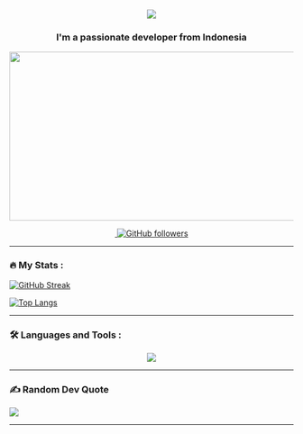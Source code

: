 <h1 align="center">
  <a href="https://git.io/typing-svg">
    <img src="https://readme-typing-svg.herokuapp.com/?lines=Hello,+There!+👋;This+is+blukutupluk....;Nice+to+meet+you!&center=true&size=30">
  </a>
</h1>

<h3 align="center">I'm a passionate developer from Indonesia</h3>

<p align="center">
  <img src="https://media.giphy.com/media/dWesBcTLavkZuG35MI/giphy.gif" width="600" height="300"/>
</p>

<p align="center">
  <a href="https://github.com/blukutupluk">
    <img src="https://komarev.com/ghpvc/?username=blukutupluk&style=flat-square&color=blue" alt=""/>
  </a>
  <a href="https://github.com/blukutupluk?tab=followers">
    <img src="https://img.shields.io/github/followers/blukutupluk?logo=github&style=flat-square&color=green" alt="GitHub followers"/>
  </a>
</p>

---

### :fire: My Stats :

[![GitHub Streak](https://streak-stats.demolab.com?user=blukutupluk&theme=dark)](https://git.io/streak-stats)

[![Top Langs](https://github-readme-stats.vercel.app/api/top-langs/?username=blukutupluk&layout=compact&theme=vision-friendly-dark)](https://github.com/anuraghazra/github-readme-stats)

---

### 🛠️ Languages and Tools :

<p align="center">
  <a href="https://skillicons.dev">
    <img src="https://skillicons.dev/icons?i=git,github,html,css,js,nodejs,react,py,java,vscode" />
  </a>
</p>

---

### ✍️ Random Dev Quote
![](https://quotes-github-readme.vercel.app/api?type=horizontal&theme=radical)

---